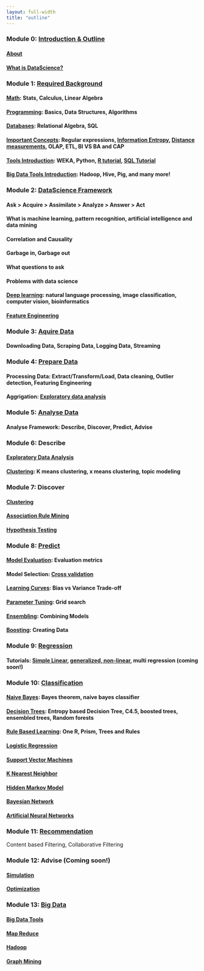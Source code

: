 ```yaml
---
layout: full-width
title: "outline"
---
```


### Module 0: [Introduction & Outline](outline.html)

####  [About](about.html)

#### [What is DataScience?](what-is-data-science/)

### Module 1: [Required Background](/required-background/)

#### [Math](required-background-math/): Stats, Calculus, Linear Algebra

#### [Programming](required-background-programming/): Basics, Data Structures, Algorithms

#### [Databases](required-background-databases/): Relational Algebra, SQL

#### [Important Concepts](important-concepts/): Regular expressions, [Information Entropy](/information-entropy), [Distance measurements](/distance-measurements), OLAP, ETL, BI VS BA and CAP 
	 
#### [Tools Introduction](opensource-tools-for-datascience/): WEKA, Python, [R tutorial](r-programming-tutorial), [SQL Tutorial](sql-introduction)

#### [Big Data Tools Introduction](opensource-bigdata-tools/): Hadoop, Hive, Pig, and many more!

### Module 2: [DataScience Framework](data-science-framework/)

#### Ask > Acquire > Assimilate > Analyze > Answer > Act

#### What is machine learning, pattern recognition, artificial intelligence and data mining

#### Correlation and Causality

#### Garbage in, Garbage out

#### What questions to ask

#### Problems with data science

#### [Deep learning](deep-learning/): natural language processing, image classification, computer vision, bioinformatics

#### [Feature Engineering](feature-engineering/)

### Module 3: [Aquire Data](aquiring-data/)

#### Downloading Data, Scraping Data, Logging Data, Streaming

### Module 4: [Prepare Data](preparing-data/)

#### Processing Data: Extract/Transform/Load, Data cleaning, Outlier detection, Featuring Engineering

#### Aggrigation: [Exploratory data analysis](exploratory-data-analysis)

### Module 5: [Analyse Data](analyse-data/)

#### Analyse Framework: Describe, Discover, Predict, Advise

### Module 6: Describe

#### [Exploratory Data Analysis](exploratory-data-analysis/)

#### [Clustering](clustering/): K means clustering, x means clustering, topic modeling

### Module 7: Discover

#### [Clustering](clustering/)

#### [Association Rule Mining](association-rule-mining/)

#### [Hypothesis Testing](hypothesis-testing)


### Module 8: [Predict](predict/)

#### [Model Evaluation](model-evaluation/): Evaluation metrics

#### Model Selection: [Cross validation](cross-validation/)

#### [Learning Curves](learning-curves/): Bias vs Variance Trade-off

#### [Parameter Tuning](parameter-tuning/): Grid search

#### [Ensembling](ensembling): Combining Models

#### [Boosting](boosting): Creating Data

### Module 9: [Regression](regression/)

#### Tutorials: [Simple Linear](http://nbviewer.ipython.org/github/datascienceguide/datascienceguide.github.io/blob/master/tutorials/Linear-Regression-Tutorial.ipynb), [generalized, non-linear](http://nbviewer.ipython.org/github/datascienceguide/datascienceguide.github.io/blob/master/tutorials/Non-Linear-Regression-Tutorial.ipynb), multi regression (coming soon!)

### Module 10: [Classification](classification/)

#### [Naive Bayes](naive-bayes-classifier/): Bayes theorem, naive bayes classifier

#### [Decision Trees](decision-trees/): Entropy based Decision Tree, C4.5, boosted trees, ensembled trees, Random forests

#### [Rule Based Learning](rule-based-learning/): One R, Prism, Trees and Rules

#### [Logistic Regression](logistic-regression)

#### [Support Vector Machines](support-vector-machine)

#### [K Nearest Neighbor](k-nearest-neighbor)

#### [Hidden Markov Model](hidden-markov-model)

#### [Bayesian Network](bayesian-network)

#### [Artificial Neural Networks](neural-network)

### Module 11: [Recommendation]()

Content based Filtering, Collaborative Filtering

### Module 12: Advise (Coming soon!)

#### [Simulation](simulation/)

#### [Optimization](optization/)
	
### Module 13: [Big Data](big-data-fundamentals)

#### [Big Data Tools](opensource-bigdata-tools/)

#### [Map Reduce](map-reduce/)

#### [Hadoop](hadoop-tutorial/)

#### [Graph Mining](graph-mining/)
